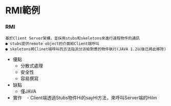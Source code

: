 # RMI範例
### RMI 
    基於Client Server架構，並採用stubs和skeletons來進行遠程物件的通訊
    ● stubs提供remote object的介面給Client端呼叫
    ● skeletons將Clinet端呼叫的方法指派分派給對應的物件執行(JAVA 1.2以後已將此移除)
- 優點
    - 分散式處理
    - 安全性
    - 容易撰寫
- 缺點
    - 僅JAVA
- 實作
    - Client端透過Stubs物件Hi的sayHi方法，來呼叫Server端的HiIm
